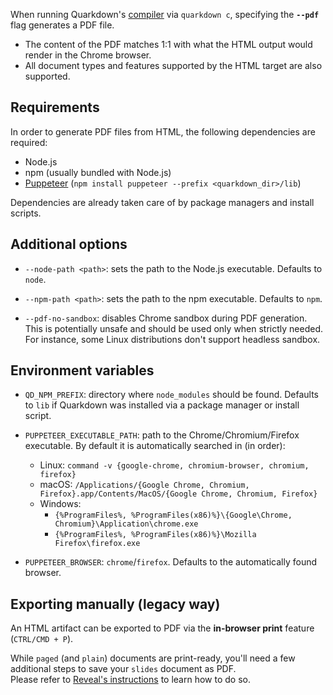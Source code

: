 When running Quarkdown's [compiler](cli%3A-compiler) via `quarkdown c`, specifying the **`--pdf`** flag generates a PDF file.

- The content of the PDF matches 1:1 with what the HTML output would render in the Chrome browser.
- All document types and features supported by the HTML target are also supported.

## Requirements 

In order to generate PDF files from HTML, the following dependencies are required:
- Node.js
- npm (usually bundled with Node.js)
- [Puppeteer](https://pptr.dev) (`npm install puppeteer --prefix <quarkdown_dir>/lib`)

Dependencies are already taken care of by package managers and install scripts.

## Additional options

- `--node-path <path>`: sets the path to the Node.js executable. Defaults to `node`.

- `--npm-path <path>`: sets the path to the npm executable. Defaults to `npm`.

- `--pdf-no-sandbox`: disables Chrome sandbox during PDF generation.
  This is potentially unsafe and should be used only when strictly needed. For instance, some Linux distributions don't support headless sandbox.

## Environment variables

- `QD_NPM_PREFIX`: directory where `node_modules` should be found. Defaults to `lib` if Quarkdown was installed via a package manager or install script.

- `PUPPETEER_EXECUTABLE_PATH`: path to the Chrome/Chromium/Firefox executable. By default it is automatically searched in (in order):
  - Linux: `command -v {google-chrome, chromium-browser, chromium, firefox}`
  - macOS: `/Applications/{Google Chrome, Chromium, Firefox}.app/Contents/MacOS/{Google Chrome, Chromium, Firefox}`
  - Windows:
    - `{%ProgramFiles%, %ProgramFiles(x86)%}\{Google\Chrome, Chromium}\Application\chrome.exe`
    - `{%ProgramFiles%, %ProgramFiles(x86)%}\Mozilla Firefox\firefox.exe`

- `PUPPETEER_BROWSER`: `chrome`/`firefox`. Defaults to the automatically found browser.

## Exporting manually (legacy way)

An HTML artifact can be exported to PDF via the **in-browser print** feature (`CTRL/CMD + P`). 

While `paged` (and `plain`) documents are print-ready, you'll need a few additional steps to save your `slides` document as PDF.  
Please refer to [Reveal's instructions](https://revealjs.com/pdf-export/#instructions) to learn how to do so.